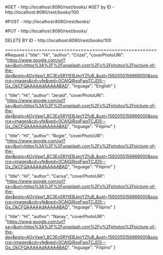 #GET - http://localhost:8080/rest/books/
#GET by ID - http://localhost:8080/rest/books/100

#POST - http://localhost:8080/rest/books/

#PUT - http://localhost:8080/rest/books/

DELETE BY ID - http://localhost:8080/rest/books/100

======================================================
#Request
{
	"title": "Hi",
	"author": "Crizel",
	"coverPhotoURl": "https://www.google.com/url?sa=i&url=https%3A%2F%2Funsplash.com%2Fs%2Fphotos%2Fpicture-of-the-day&psig=AOvVaw1_8C3Eo5RYtEBJecYZfuB_&ust=1592055156969000&source=images&cd=vfe&ved=0CAIQjRxqFwoTCJD5--Gx_OkCFQAAAAAdAAAAABAD",
	"lnguage": "English"
}

{
	"title": "Hi",
	"author": "Jerald",
	"coverPhotoURl": "https://www.google.com/url?sa=i&url=https%3A%2F%2Funsplash.com%2Fs%2Fphotos%2Fpicture-of-the-day&psig=AOvVaw1_8C3Eo5RYtEBJecYZfuB_&ust=1592055156969000&source=images&cd=vfe&ved=0CAIQjRxqFwoTCJD5--Gx_OkCFQAAAAAdAAAAABAD",
	"lnguage": "Filipino"
}

{
	"title": "Hi",
	"author": "Rogie",
	"coverPhotoURl": "https://www.google.com/url?sa=i&url=https%3A%2F%2Funsplash.com%2Fs%2Fphotos%2Fpicture-of-the-day&psig=AOvVaw1_8C3Eo5RYtEBJecYZfuB_&ust=1592055156969000&source=images&cd=vfe&ved=0CAIQjRxqFwoTCJD5--Gx_OkCFQAAAAAdAAAAABAD",
	"lnguage": "Filipino"
}

{
	"title": "Hi",
	"author": "Carisa",
	"coverPhotoURl": "https://www.google.com/url?sa=i&url=https%3A%2F%2Funsplash.com%2Fs%2Fphotos%2Fpicture-of-the-day&psig=AOvVaw1_8C3Eo5RYtEBJecYZfuB_&ust=1592055156969000&source=images&cd=vfe&ved=0CAIQjRxqFwoTCJD5--Gx_OkCFQAAAAAdAAAAABAD",
	"lnguage": "Filipino"
}

{ 
	"title": "Hi",
	"author": "Nanay",
	"coverPhotoURl": "https://www.google.com/url?sa=i&url=https%3A%2F%2Funsplash.com%2Fs%2Fphotos%2Fpicture-of-the-day&psig=AOvVaw1_8C3Eo5RYtEBJecYZfuB_&ust=1592055156969000&source=images&cd=vfe&ved=0CAIQjRxqFwoTCJD5--Gx_OkCFQAAAAAdAAAAABAD",
	"lnguage": "Filipino"
}